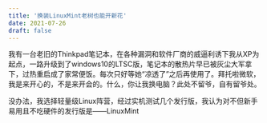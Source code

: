 ```yaml
---
title: '换装LinuxMint老树也能开新花'
date: 2021-07-26
draft: false
---
```


我有一台老旧的Thinkpad笔记本，在各种漏洞和软件厂商的威逼利诱下我从XP为起点，一路升级到了windows10的LTSC版，笔记本的散热片早已被灰尘大军拿下，过热重启成了家常便饭。每次只好等她“凉透了”之后再使用了。拜托啦微软，我是来开心的，不是来开会的。什么，你让我换电脑？此处不留爷，自有留爷处。

没办法，我选择轻量级Linux阵营，经过实机测试几个发行版，我认为对不但新手易用且不吃硬件的发行版是——LinuxMint
